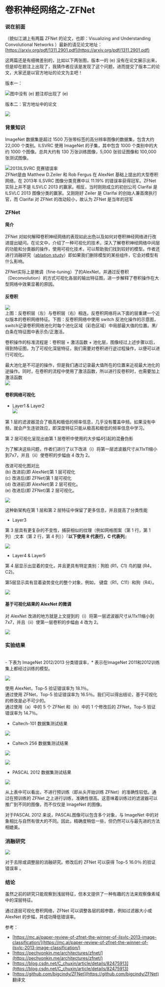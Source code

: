 # 卷积神经网络之-ZFNet


### 说在前面

（貌似江湖上有两篇 ZFNet 的论文，也即：Visualizing and Understanding Convolutional Networks ）最新的请见论文地址：[https://arxiv.org/pdf/1311.2901.pdf](https://arxiv.org/pdf/1311.2901.pdf)

这两篇还是有细微差别的，比如以下两张图，版本一的 (e) 没有在论文展示出来，但是却在题注上出现了，我猜作者应该是发现了这个问题，进而提交了版本二的论文，大家还是以官方地址的论文为主吧！

版本一：

![图中没有 (e) 题注却出现了 (e)](https://cdn.nlark.com/yuque/0/2020/png/653487/1577927486184-54b116f5-38d3-4303-9166-ff1eb19b194d.png)<br />

版本二：官方地址中的论文

![](https://cdn.nlark.com/yuque/0/2020/png/653487/1577927466150-57960e2f-2792-403f-a28e-ca07ca809f88.png)


### 背景知识

ImageNet 数据集是超过 1500 万张带标签的高分辨率图像的数据集，包含大约 22,000 个类别。ILSVRC 使用 ImageNet 的子集，其中包含 1000 个类别中的大约 1000 个图像。总共大约有 130 万张训练图像，5,000 张验证图像和 100,000 张测试图像。

![2013ILSVRC 竞赛错误率](https://cdn.nlark.com/yuque/0/2020/jpeg/653487/1577881866080-0a685a70-15f7-4c0f-8f2f-27fa3a9c2aff.jpeg)
<br />ZFNet是由 Matthew D.Zeiler 和 Rob Fergus 在 AlexNet 基础上提出的大型卷积网络，在 2013年 ILSVRC 图像分类竞赛中以 11.19% 的错误率获得冠军。ZFNet 实际上并不是 ILSVLC 2013 的赢家。相反，当时刚刚成立的初创公司 Clarifai 是 ILSVLC 2013 图像分类的赢家。又刚刚好 Zeiler 是 Clarifai 的创始人兼首席执行官，而 Clarifai 对 ZFNet 的改动较小，故认为 ZFNet 是当年的冠军


### ZFNet


#### 简介

ZFNet 对如何解释卷积神经网络的表现如此出色以及如何对卷积神经网络进行改进提出疑问。在论文中，介绍了一种可视化的技术，深入了解卷积神经网络中间层的功能和分类器的操作，使用可视化技术，可以帮助我们找到较好的模型。作者还进行消融研究（[ablation study](http://qingkaikong.blogspot.com/2017/12/what-is-ablation-study-in-machine.html)）即如果我们删除模型的某些组件，它会对模型有什么影响。

ZFNet实际上是微调（fine-tuning）了的AlexNet，并通过反卷积（Deconvolution）的方式可视化各层的输出特征图，进一步解释了卷积操作在大型网络中效果显著的原因。


#### 反卷积


![](https://cdn.nlark.com/yuque/0/2020/png/653487/1577882421765-511414be-cf8b-4d7e-a4dc-33fe6c84c9ca.png)<br />上图：反卷积层（左）与卷积层（右）相连。反卷积网络将从下面的层重建一个近似版本的卷积网络特征。下图：反卷积网络中使用 switch 反池化操作的示意图，switch记录卷积网络池化时每个池化区域（彩色区域）中局部最大值的位置。黑/白条在特征图中表示负/正激活。

卷积操作的标准流程是：卷积层 + 激活函数 + 池化层，图像经过上述步骤以后，得到特征图，为了可视化深层特征，我们需要对卷积进行逆过程操作，以便可以进行可视化。

最大池化是不可逆的操作，但是我们通过记录最大值所在的位置来近视最大池化的逆操作。同时，在卷积的流程中使用了激活函数，所以进行反卷积时，也需要加上激活函数<br>
![](https://cdn.nlark.com/yuque/0/2020/jpeg/653487/1577882547691-7530cd49-ab5e-4dd0-b382-825b2306c1a8.jpeg)



#### 卷积网络可视化

- Layer1 & Layer2
<br>![](https://cdn.nlark.com/yuque/0/2020/png/653487/1577883061125-9986b44f-77ae-4dd7-87a9-7112704adefb.png)


第 1 层的滤波器混合了极高和极低的频率信息，几乎没有覆盖中频。如果没有中频，就会产生连锁效应，即深度特征只能从极高和极低的频率信息中学习。

第 2 层可视化呈现出由第 1 层卷积中使用的大步幅4引起的混叠伪影

为了解决这些问题，作者们进行了以下改进（i）将第一层滤波器尺寸从11x11缩小到7x7，并且（ii）使卷积的步幅由 4 改为 2。

改进可视化图对比 <br />(b) 改进前(即 AlexNet)第 1 层可视化<br />(c) 改进后(即 ZFNet)第 1 层可视化 <br />(d) 改进前(即 AlexNet)第 2 层可视化。<br />(e) 改进后(即 ZFNet)第 2 层可视化。

![](https://cdn.nlark.com/yuque/0/2020/png/653487/1577925699700-53554241-420f-4059-b618-a03d24e3b855.png)

这种新架构在第 1 层和第 2 层特征中保留了更多信息，并且提高了分类性能

- Layer3 

第 3 层具有更复杂的不变性，捕获相似的纹理（例如网格图案（第 1 行，第 1 列）;文本（第 2 行，第 4 列））『**以下使用 R 代表行，C 代表列**』

![](https://cdn.nlark.com/yuque/0/2020/png/653487/1577883824401-f45be289-d13b-488f-b1a6-1c5e6a4cba19.png)

- Layer4 & Layer5

第 4 层显示出显着的变化，并且更具有特定类别：狗脸 (R1，C1)  鸟的腿 (R4，C2)。

第5层显示具有显着姿势变化的整个对象，例如， 键盘（R1，C11）和狗（R4）。

![](https://cdn.nlark.com/yuque/0/2020/png/653487/1577884070818-b8eb6eed-330b-43c5-92a1-2a2481d280d7.png)





#### 基于可视化结果的 AlexNet 的微调

对  AlexNet 改进的地方就是上文提到的（i）将第一层滤波器尺寸从11x11缩小到7x7，并且（ii）使第一层卷积的步幅由 4 改为 2。



![](https://cdn.nlark.com/yuque/0/2020/jpeg/653487/1577884320819-f65523b9-45ca-4b63-8e49-9f54ad26899e.jpeg)



### 实验结果

<br/>
- 下表为 ImageNet 2012/2013 分类错误率，* 表示在ImageNet 2011和2012训练集上都经过训练的模型。

![](https://cdn.nlark.com/yuque/0/2020/png/653487/1577886723263-5c38cda5-9969-4557-ae7e-7c2117804244.png)

使用 AlexNet，Top-5 验证错误率为 18.1％。<br />通过使用 ZFNet，Top-5 验证错误率为 16.5％。我们可以得出结论，基于可视化的修改是必不可少的。<br />通过使用（a）中的 5 个 ZFNet 和（b）中的 1 个修改后的 ZFNet，Top-5 验证错误率为 14.7％。

- Caltech-101 数据集测试结果

![](https://cdn.nlark.com/yuque/0/2020/png/653487/1577887551822-d4a987cc-0178-467a-be24-f7c2ce8a8ba9.png)

- Caltech 256 数据集测试结果

![](https://cdn.nlark.com/yuque/0/2020/png/653487/1577887566881-c42953e6-f90f-4738-8fca-d96b1cb2c413.png)

![](https://cdn.nlark.com/yuque/0/2020/png/653487/1577887641663-d5418324-e3d3-4cc6-95d1-45854087fd9b.png)

- PASCAL 2012 数据集测试结果

![](https://cdn.nlark.com/yuque/0/2020/png/653487/1577887662255-47257302-fc84-44d5-abce-64f16e9ff4f1.png)

从上表中可以看出，不进行预训练（即从头开始训练 ZFNet）的准确性较低。通过在预训练的 ZFNet 之上进行训练，准确性很高。这意味着训练过的滤波器可以推广到不同的图像，而不仅仅是 ImageNet 的图像。

对于PASCAL 2012 来说，PASCAL图像可以包含多个对象，与 ImageNet 中的对象相比与自然有很大的不同。因此，精确度稍低一些，但仍然可以与最先进的方法相媲美。



### 消融研究


![](https://cdn.nlark.com/yuque/0/2020/jpeg/653487/1577887016653-f6883954-6132-4169-bad7-3d823764d031.jpeg)


对于去除或调整层的消融研究。修改后的 ZFNet 可以获得 Top-5 16.0％ 的验证错误率 。



### 结论

虽然之前的研究只能观察到浅层特征，但本文提供了一种有趣的方法来观察像素域中的深层特征。

通过逐层可视化卷积网络，ZFNet 可以调整各层的超参数，例如过滤器大小或 AlexNet 的步幅，并成功降低错误率。


参考：

- [https://mc.ai/paper-review-of-zfnet-the-winner-of-ilsvlc-2013-image-classification/](https://mc.ai/paper-review-of-zfnet-the-winner-of-ilsvlc-2013-image-classification/)
- [https://pechyonkin.me/architectures/zfnet/](https://pechyonkin.me/architectures/zfnet/)
- [https://blog.csdn.net/C_chuxin/article/details/82475913](https://blog.csdn.net/C_chuxin/article/details/82475913)
- [https://github.com/bigcindy/ZFNet](https://github.com/bigcindy/ZFNet) 翻译文